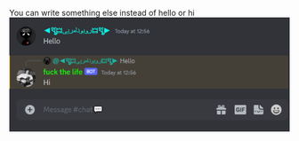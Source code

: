 You can write something else instead of hello or hi
![image](https://github.com/robonamari/How-to-answer-our-Discord-bot/blob/main/Sample.png?raw=true)
